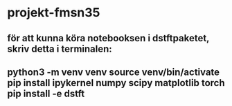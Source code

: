 # projekt-fmsn35

för att kunna köra notebooksen i dstftpaketet, skriv detta i terminalen:
---------------------------------------------------------
python3 -m venv venv 
source venv/bin/activate
pip install ipykernel numpy scipy matplotlib torch
pip install -e dstft
---------------------------------------------------------
